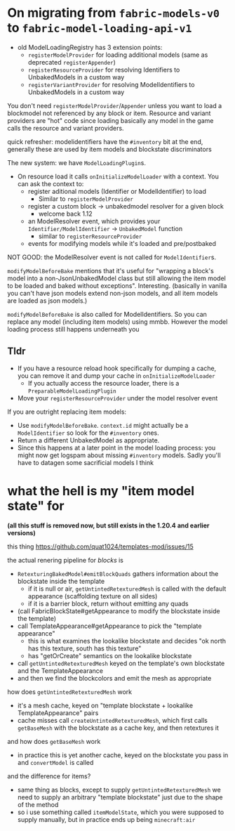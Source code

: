 # On migrating from `fabric-models-v0` to `fabric-model-loading-api-v1`

* old ModelLoadingRegistry has 3 extension points:
  * `registerModelProvider` for loading additional models (same as deprecated `registerAppender`)
  * `registerResourceProvider` for resolving Identifiers to UnbakedModels in a custom way
  * `registerVariantProvider` for resolving ModelIdentifiers to UnbakedModels in a custom way

You don't need `registerModelProvider`/`Appender` unless you want to load a blockmodel not referenced by any block or item. Resource and variant providers are "hot" code since loading basically any model in the game calls the resource and variant providers.

quick refresher: modelidentifiers have the `#inventory` bit at the end, generally these are used by item models and blockstate discriminators

The new system: we have `ModelLoadingPlugin`s.

* On resource load it calls `onInitializeModelLoader` with a context. You can ask the context to:
  * register aditional models (Identifier or ModelIdentifier) to load
    * Similar to `registerModelProvider`
  * register a custom block -> unbakedmodel resolver for a given block
  	* welcome back 1.12
  * an ModelResolver event, which provides your `Identifier/ModelIdentifier` -> `UnbakedModel` function
    * similar to `registerResourceProvider`
  * events for modifying models while it's loaded and pre/postbaked

NOT GOOD: the ModelResolver event is not called for `ModelIdentifier`s.

`modifyModelBeforeBake` mentions that it's useful for "wrapping a block's model into a non-JsonUnbakedModel class but still allowing the item model to be loaded and baked without exceptions". Interesting. (basically in vanilla you can't have json models extend non-json models, and all item models are loaded as json models.)

`modifyModelBeforeBake` is also called for ModelIdentifiers. So you can replace any model (including item models) using mmbb. However the model loading process still happens underneath you

## Tldr

* If you have a resource reload hook specifically for dumping a cache, you can remove it and dump your cache in `onInitializeModelLoader`
  * If you actually access the resource loader, there is a `PreparableModelLoadingPlugin` 
* Move your `registerResourceProvider` under the model resolver event

If you are outright replacing item models:

* Use `modifyModelBeforeBake`. `context.id` might actually be a `ModelIdentifier` so look for the `#inventory` ones.
* Return a different UnbakedModel as appropriate.
* Since this happens at a later point in the model loading process: you might now get logspam about missing `#inventory` models. Sadly you'll have to datagen some sacrificial models I think

# what the hell is my "item model state" for

**(all this stuff is removed now, but still exists in the 1.20.4 and earlier versions)**

this thing https://github.com/quat1024/templates-mod/issues/15

the actual renering pipeline for *blocks* is

* `RetexturingBakedModel#emitBlockQuads` gathers information about the blockstate inside the template
  * if it is null or air, `getUntintedRetexturedMesh` is called with the default appearance (scaffolding texture on all sides)
  * if it is a barrier block, return without emitting any quads
* (call FabricBlockState#getAppearance to modify the blockstate inside the template)
* call TemplateAppearance#getAppearance to pick the "template appearance"
  * this is what examines the lookalike blockstate and decides "ok north has this texture, south has this texture" 
  * has "getOrCreate" semantics on the lookalike blockstate
* call `getUntintedRetexturedMesh` keyed on the template's own blockstate and the TemplateAppearance
* and then we find the blockcolors and emit the mesh as appropriate

how does `getUntintedRetexturedMesh` work

* it's a mesh cache, keyed on "template blockstate + lookalike TemplateAppearance" pairs
* cache misses call `createUntintedRetexturedMesh`, which first calls `getBaseMesh` with the blockstate as a cache key, and then retextures it

and how does `getBaseMesh` work

* in practice this is yet another cache, keyed on the blockstate you pass in and `convertModel` is called

and the difference for items?

* same thing as blocks, except to supply `getUntintedRetexturedMesh` we need to supply an arbitrary "template blockstate" just due to the shape of the method
* so i use something called `itemModelState`, which you were supposed to supply manually, but in practice ends up being `minecraft:air`